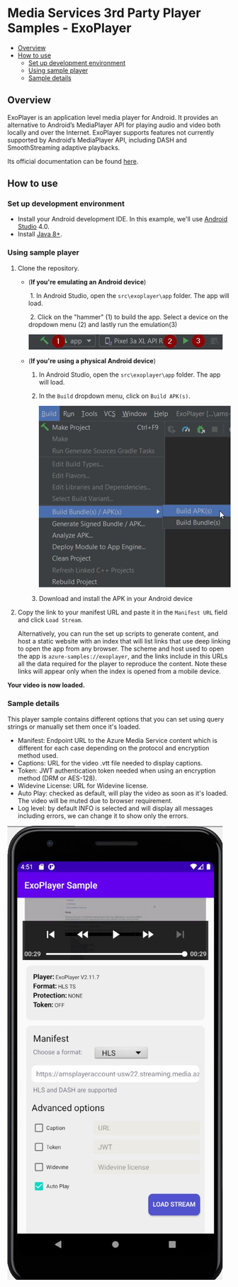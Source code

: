 # Media Services 3rd Party Player Samples - ExoPlayer

- [Overview](#overview)
- [How to use](#how-to-use)
  - [Set up development environment](#set-up-development-environment)
  - [Using sample player](#using-sample-player)
  - [Sample details](#sample-details)

## Overview

ExoPlayer is an application level media player for Android. It provides an alternative to Android’s MediaPlayer API for playing audio and video both locally and over the Internet. ExoPlayer supports features not currently supported by Android’s MediaPlayer API, including DASH and SmoothStreaming adaptive playbacks.

Its official documentation can be found [here](https://exoplayer.dev/ "ExoPlayer documentation").

## How to use

### Set up development environment

- Install your Android development IDE. In this example, we'll use [Android Studio](https://developer.android.com/studio) 4.0.
- Install [Java 8+](https://www.java.com/ES/download/).

### Using sample player

1. Clone the repository.

   - (**If you're emulating an Android device**)

     ​ 1. In Android Studio, open the `src\exoplayer\app` folder. The app will load.

     ​ 2. Click on the "hammer" (1) to build the app. Select a device on the dropdown menu (2) and lastly run the emulation(3)

     ![Android Steps](../../docs/images/androidStudioSteps.jpg)

   - (**If you're using a physical Android device**)

     1. In Android Studio, open the `src\exoplayer\app` folder. The app will load.

     2. In the `Build` dropdown menu, click on `Build APK(s)`.

        ![Android Studio Build APK](../../docs/images/androidStudioBuildAPK.jpg)

     3. Download and install the APK in your Android device

2. Copy the link to your manifest URL and paste it in the `Manifest URL` field and click `Load Stream`.

    Alternatively, you can run the set up scripts to generate content, and host a static website with an index that will list links that use deep linking to open the app from any browser.
    The scheme and host used to open the app is `azure-samples://exoplayer`, and the links include in this URLs all the data required for the player to reproduce the content.
    Note these links will appear only when the index is opened from a mobile device.

**Your video is now loaded.**

### Sample details

This player sample contains different options that you can set using query strings or manually set them once it's loaded.

- Manifest: Endpoint URL to the Azure Media Service content which is different for each case depending on the protocol and encryption method used.
- Captions: URL for the video .vtt file needed to display captions.
- Token: JWT authentication token needed when using an encryption method (DRM or AES-128).
- Widevine License: URL for Widevine license.
- Auto Play: checked as default, will play the video as soon as it's loaded. The video will be muted due to browser requirement.
- Log level: by default INFO is selected and will display all messages including errors, we can change it to show only the errors.

![ExoPlayer Sample](../../docs/images/ExoPlayer.jpg)
